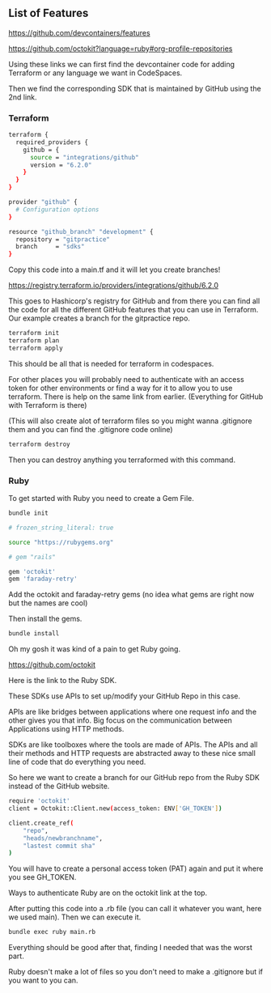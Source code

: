 ## List of Features
https://github.com/devcontainers/features


https://github.com/octokit?language=ruby#org-profile-repositories

Using these links we can first find the devcontainer code for adding Terraform or any language we want in CodeSpaces. 

Then we find the corresponding SDK that is maintained by GitHub using the 2nd link. 

### Terraform

```sh
terraform {
  required_providers {
    github = {
      source = "integrations/github"
      version = "6.2.0"
    }
  }
}

provider "github" {
  # Configuration options
}

resource "github_branch" "development" {
  repository = "gitpractice"
  branch     = "sdks"
}
```
Copy this code into a main.tf and it will let you create branches! 

https://registry.terraform.io/providers/integrations/github/6.2.0

This goes to Hashicorp's registry for GitHub and from there you can find all the code for all the different GitHub features that you can use in Terraform. Our example creates a branch for the gitpractice repo.

```sh
terraform init
terraform plan
terraform apply
```

This should be all that is needed for terraform in codespaces. 

For other places you will probably need to authenticate with an access token for other environments or find a way for it to allow you to use terraform. There is help on the same link from earlier. (Everything for GitHub with Terraform is there)

(This will also create alot of terraform files so you might wanna .gitignore them and you can find the .gitignore code online)

```sh
terraform destroy 
```

Then you can destroy anything you terraformed with this command. 

### Ruby

To get started with Ruby you need to create a Gem File.

```sh
bundle init
```

```sh
# frozen_string_literal: true

source "https://rubygems.org"

# gem "rails"

gem 'octokit'
gem 'faraday-retry'
```
Add the octokit and faraday-retry gems (no idea what gems are right now but the names are cool)

Then install the gems.

```sh
bundle install
```

Oh my gosh it was kind of a pain to get Ruby going. 

https://github.com/octokit

Here is the link to the Ruby SDK.

These SDKs use APIs to set up/modify your GitHub Repo in this case. 

APIs are like bridges between applications where one request info and the other gives you that info. Big focus on the communication between Applications using HTTP methods.

SDKs are like toolboxes where the tools are made of APIs. The APIs and all their methods and HTTP requests are abstracted away to these nice small line of code that do everything you need. 

So here we want to create a branch for our GitHub repo from the Ruby SDK instead of the GitHub website.

```sh
require 'octokit'
client = Octokit::Client.new(access_token: ENV['GH_TOKEN'])

client.create_ref(
    "repo", 
    "heads/newbranchname", 
    "lastest commit sha"
)
```
You will have to create a personal access token (PAT) again and put it where you see GH_TOKEN.

Ways to authenticate Ruby are on the octokit link at the top.

After putting this code into a .rb file (you can call it whatever you want, here we used main). Then we can execute it.

```sh
bundle exec ruby main.rb
```

Everything should be good after that, finding I needed that was the worst part.

Ruby doesn't make a lot of files so you don't need to make a .gitignore but if you want to you can.